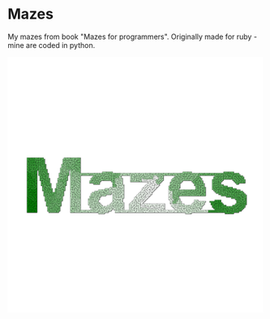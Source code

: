 # Mazes
My mazes from book "Mazes for programmers". Originally made for ruby - mine are coded in python.


![alt text](./demo/pictures/mazes.gif)

